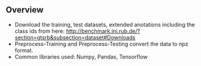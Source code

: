 ## Overview

- Download the training, test datasets, extended anotations including the class ids from here: http://benchmark.ini.rub.de/?section=gtsrb&subsection=dataset#Downloads
- Preprocess-Training and Preprocess-Testing convert the data to npz format.
- Common libraries used: Numpy, Pandas, Tensorflow
